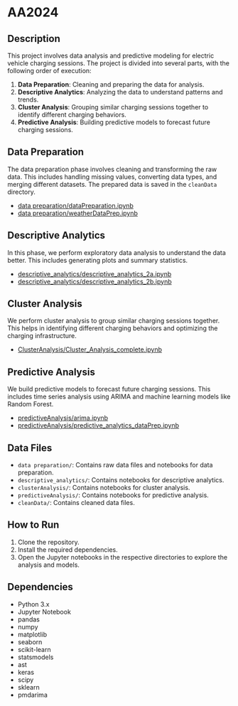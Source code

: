 # AA2024


## Description

This project involves data analysis and predictive modeling for electric vehicle charging sessions. The project is divided into several parts, with the following order of execution:

1. **Data Preparation**: Cleaning and preparing the data for analysis.
2. **Descriptive Analytics**: Analyzing the data to understand patterns and trends.
3. **Cluster Analysis**: Grouping similar charging sessions together to identify different charging behaviors.
4. **Predictive Analysis**: Building predictive models to forecast future charging sessions.

## Data Preparation

The data preparation phase involves cleaning and transforming the raw data. This includes handling missing values, converting data types, and merging different datasets. The prepared data is saved in the `cleanData` directory.

- [data preparation/dataPreparation.ipynb](1_data%20preparation/dataPreparation.ipynb)
- [data preparation/weatherDataPrep.ipynb](1_data%20preparation/weatherDataPrep.ipynb)

## Descriptive Analytics

In this phase, we perform exploratory data analysis to understand the data better. This includes generating plots and summary statistics.

- [descriptive_analytics/descriptive_analytics_2a.ipynb](2_descriptive_analytics/descriptive_analytics_2a.ipynb)
- [descriptive_analytics/descriptive_analytics_2b.ipynb](2_descriptive_analytics/descriptive_analytics_2b.ipynb)

## Cluster Analysis

We perform cluster analysis to group similar charging sessions together. This helps in identifying different charging behaviors and optimizing the charging infrastructure.

- [ClusterAnalysis/Cluster_Analysis_complete.ipynb](3_clusterAnalysis/Cluster_Analysis_complete.ipynb)

## Predictive Analysis

We build predictive models to forecast future charging sessions. This includes time series analysis using ARIMA and machine learning models like Random Forest.

- [predictiveAnalysis/arima.ipynb](4_predictiveAnalysis/arima.ipynb)
- [predictiveAnalysis/predictive_analytics_dataPrep.ipynb](4_predictiveAnalysis/predictive_analytics_dataPrep.ipynb)

## Data Files


- `data preparation/`: Contains raw data files and notebooks for data preparation.
- `descriptive_analytics/`: Contains notebooks for descriptive analytics.
- `clusterAnalysis/`: Contains notebooks for cluster analysis.
- `predictiveAnalysis/`: Contains notebooks for predictive analysis.
- `cleanData/`: Contains cleaned data files.

## How to Run

1. Clone the repository.
2. Install the required dependencies.
3. Open the Jupyter notebooks in the respective directories to explore the analysis and models.

## Dependencies

- Python 3.x
- Jupyter Notebook
- pandas
- numpy
- matplotlib
- seaborn
- scikit-learn
- statsmodels
- ast
- keras
- scipy
- sklearn
- pmdarima